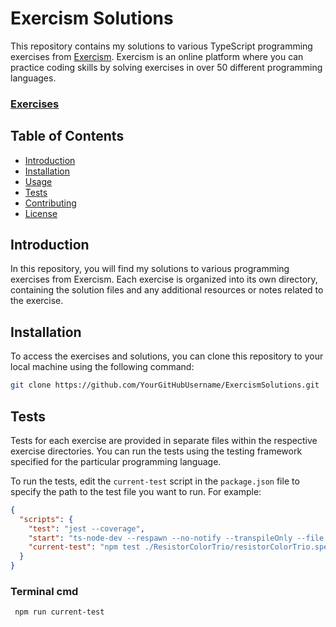 # Exercism Solutions

This repository contains my solutions to various TypeScript programming exercises from [Exercism](https://exercism.org/). Exercism is an online platform where you can practice coding skills by solving exercises in over 50 different programming languages.

### [Exercises](https://exercism.org/tracks/typescript)

## Table of Contents

- [Introduction](#introduction)
- [Installation](#installation)
- [Usage](#usage)
- [Tests](#tests)
- [Contributing](#contributing)
- [License](#license)

## Introduction

In this repository, you will find my solutions to various programming exercises from Exercism. Each exercise is organized into its own directory, containing the solution files and any additional resources or notes related to the exercise.

## Installation

To access the exercises and solutions, you can clone this repository to your local machine using the following command:

```bash
git clone https://github.com/YourGitHubUsername/ExercismSolutions.git
```
## Tests

Tests for each exercise are provided in separate files within the respective exercise directories. You can run the tests using the testing framework specified for the particular programming language.

To run the tests, edit the `current-test` script in the `package.json` file to specify the path to the test file you want to run. For example:

```json
{
  "scripts": {
    "test": "jest --coverage",
    "start": "ts-node-dev --respawn --no-notify --transpileOnly --file ./index.ts",
    "current-test": "npm test ./ResistorColorTrio/resistorColorTrio.spec.ts"
  }
}
```
### Terminal cmd 
```bash
 npm run current-test
```